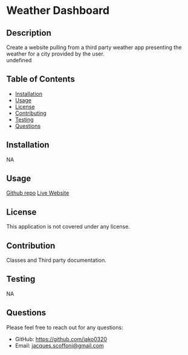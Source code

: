 
# Weather Dashboard

## Description
Create a website pulling from a third party weather app presenting the weather for a city provided by the user.<br>
undefined

## Table of Contents
- [Installation](#installation)
- [Usage](#usage)
- [License](#license)
- [Contributing](#contributing)
- [Testing](#testing)
- [Questions](#questions)

## Installation
NA

## Usage
[Github repo](https://github.com/Jako0320/JS-WeatherDashboard)
[Live Website](https://jako0320.github.io/JS-WeatherDashboard/)

## License

  
This application is not covered under any license.


## Contribution
Classes and Third party documentation.

## Testing
NA

## Questions
Please feel free to reach out for any questions:
- GitHub: https://github.com/jako0320
- Email: jacques.scoffoni@gmail.com
